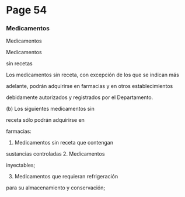 # Page 54

### Medicamentos

Medicamentos

Medicamentos

sin recetas

Los medicamentos sin receta, con excepción de los que se indican más

adelante, podrán adquirirse en farmacias y en otros establecimientos

debidamente autorizados y registrados por el Departamento.

(b) Los siguientes medicamentos sin

receta sólo podrán adquirirse en

farmacias:

1. Medicamentos sin receta que contengan

sustancias controladas 2. Medicamentos

inyectables;

3. Medicamentos que requieran refrigeración

para su almacenamiento y conservación;

